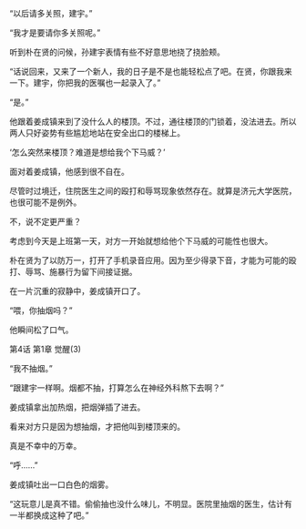 “以后请多关照，建宇。”

“我才是要请你多关照呢。”

听到朴在贤的问候，孙建宇表情有些不好意思地挠了挠脸颊。

“话说回来，又来了一个新人，我的日子是不是也能轻松点了吧。在贤，你跟我来一下。建宇，你把我的医嘱也一起录入了。”

“是。”

他跟着姜成镇来到了没什么人的楼顶。不过，通往楼顶的门锁着，没法进去。所以两人只好姿势有些尴尬地站在安全出口的楼梯上。

‘怎么突然来楼顶？难道是想给我个下马威？’

面对着姜成镇，他感到很不自在。

尽管时过境迁，住院医生之间的殴打和辱骂现象依然存在。就算是济元大学医院，也很可能不是例外。

不，说不定更严重？

考虑到今天是上班第一天，对方一开始就想给他个下马威的可能性也很大。

朴在贤为了以防万一，打开了手机录音应用。因为至少得录下音，才能为可能的殴打、辱骂、施暴行为留下间接证据。

在一片沉重的寂静中，姜成镇开口了。

“喂，你抽烟吗？”

他瞬间松了口气。

第4话 第1章 觉醒(3)

“我不抽烟。”

“跟建宇一样啊。烟都不抽，打算怎么在神经外科熬下去啊？”

姜成镇拿出加热烟，把烟弹插了进去。

看来对方只是因为想抽烟，才把他叫到楼顶来的。

真是不幸中的万幸。

“呼……”

姜成镇吐出一口白色的烟雾。

“这玩意儿是真不错。偷偷抽也没什么味儿，不明显。医院里抽烟的医生，估计有一半都换成这种了吧。”